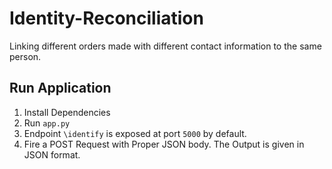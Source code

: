 # Identity-Reconciliation
Linking different orders made with different contact information to the same person.


## Run Application 
1. Install Dependencies
2. Run ```app.py```
3. Endpoint ```\identify``` is exposed at port ```5000``` by default.
4. Fire a POST Request with Proper JSON body. The Output is given in JSON format.
